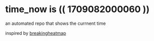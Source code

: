 # time_now is (( 1709082000060 ))

an automated repo that shows the currnent time

inspired by [breakingheatmap](https://github.com/breakingheatmap/breakingheatmap)